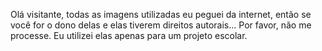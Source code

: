 Olá visitante, todas as imagens utilizadas eu peguei da internet, então se você for o dono delas e elas tiverem direitos autorais... Por favor, não me processe. Eu utilizei elas apenas
para um projeto escolar.
